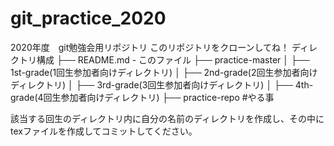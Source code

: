 # git_practice_2020
2020年度　git勉強会用リポジトリ
このリポジトリをクローンしてね！
ディレクトリ構成
├── README.md - このファイル
├── practice-master
│ ├── 1st-grade(1回生参加者向けディレクトリ)
│ ├── 2nd-grade(2回生参加者向けディレクトリ)
│ ├── 3rd-grade(3回生参加者向けディレクトリ)
│ ├── 4th-grade(4回生参加者向けディレクトリ)
├── practice-repo
#やる事

該当する回生のディレクトリ内に自分の名前のディレクトリを作成し、その中にtexファイルを作成してコミットしてください。

